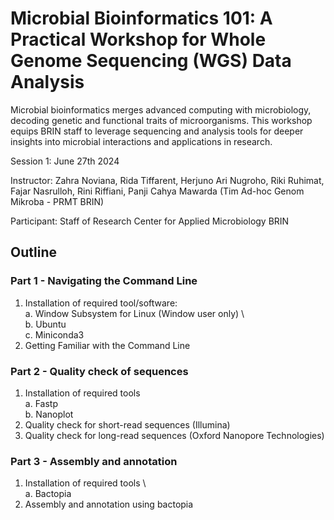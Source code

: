 # Microbial Bioinformatics 101: A Practical Workshop for Whole Genome Sequencing (WGS) Data Analysis

Microbial bioinformatics merges advanced computing with microbiology, decoding genetic and functional traits of microorganisms. This workshop equips BRIN staff to leverage sequencing and analysis tools for deeper insights into microbial interactions and applications in research.  

Session 1: June 27th 2024  

Instructor: Zahra Noviana, Rida Tiffarent, Herjuno Ari Nugroho, Riki Ruhimat, Fajar Nasrulloh, Rini Riffiani, Panji Cahya Mawarda (Tim Ad-hoc Genom Mikroba - PRMT BRIN)  

Participant: Staff of Research Center for Applied Microbiology BRIN

## Outline
### Part 1 - Navigating the Command Line
1. Installation of required tool/software: \
   a. Window Subsystem for Linux (Window user only) \   
   b. Ubuntu \
   c. Miniconda3
3. Getting Familiar with the Command Line

### Part 2 - Quality check of sequences
1. Installation of required tools \
   a. Fastp \
   b. Nanoplot
3. Quality check for short-read sequences (Illumina)
4. Quality check for long-read sequences (Oxford Nanopore Technologies)

### Part 3 - Assembly and annotation
1. Installation of required tools \  
   a. Bactopia
2. Assembly and annotation using bactopia



